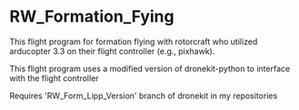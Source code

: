 # RW_Formation_Fying

This flight program for formation flying with rotorcraft who utilized arducopter 3.3 on their flight controller (e.g., pixhawk).

This flight program uses a modified version of dronekit-python to interface with the flight controller

Requires 'RW_Form_Lipp_Version' branch of dronekit in my repositories

